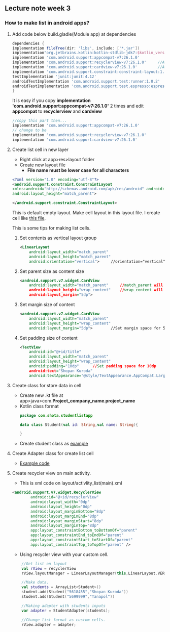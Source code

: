 ## Lecture note week 3
### How to make list in android apps?

1. Add code below build.gladle(Module app) at dependencies
    ```gradle
    dependencies {
    implementation fileTree(dir: 'libs', include: ['*.jar'])
    implementation"org.jetbrains.kotlin:kotlin-stdlib-jdk7:$kotlin_version"
    implementation 'com.android.support:appcompat-v7:26.1.0'
    implementation 'com.android.support:recyclerview-v7:26.1.0'     //Add new here
    implementation 'com.android.support:cardview-v7:26.1.0'         //Add new here
    implementation 'com.android.support.constraint:constraint-layout:1.1.3'
    testImplementation 'junit:junit:4.12'
    androidTestImplementation 'com.android.support.test:runner:1.0.2'
    androidTestImplementation 'com.android.support.test.espresso:espresso-core:3.0.2'
    }
    ```
    It is easy if you copy **implementation 'com.android.support:appcompat-v7:26.1.0'** 2 times and edit **appcompat** to **recyclerview** and **cardview**
    ```gradle
    //copy this part then...
    implementation 'com.android.support:appcompat-v7:26.1.0'
    // change to be 
    implementation 'com.android.support:recyclerview-v7:26.1.0'
    implementation 'com.android.support:cardview-v7:26.1.0'
    ```

2. Create list cell in new layer
    + Right click at app>res>layout folder
    + Create new layout file
        - **File name must be lower case for all characters**
    ```xml
    <?xml version="1.0" encoding="utf-8"?>
    <android.support.constraint.ConstraintLayout
    xmlns:android="http://schemas.android.com/apk/res/android" android:layout_width="match_parent"
    android:layout_height="match_parent">

    </android.support.constraint.ConstraintLayout>
    ```
    This is default empty layout. Make cell layout in this layout file.
    I create cell like [this file](
      AndroidAppDev/ProjectWeek3/app/src/main/res/layout/customcell.xml
     "customcell.xml").

    This is some tips for making list cells.

    1. Set contents as vertical layout group
        ```xml
        <LinearLayout
            android:layout_width="match_parent"
            android:layout_height="match_parent"
            android:orientation="vertical">     //orientation="vertical" will set children as vertical layout
        ```
    2. Set parent size as content size
        ```xml
        <android.support.v7.widget.CardView
            android:layout_width="match_parent"     //match_parent will set the content width as parent's size
            android:layout_height="wrap_content"    //wrap_content will set the content width as children's size
            android:layout_margin="5dp">
        ```
    3. Set margin size of content
        ```xml
        <android.support.v7.widget.CardView
            android:layout_width="match_parent"
            android:layout_height="wrap_content"
            android:layout_margin="5dp">        //Set margin space for 5dp
        ```
    4. Set padding size of content
        ```xml
        <TextView
            android:id="@+id/title"
            android:layout_width="match_parent"
            android:layout_height="wrap_content"
            android:padding="10dp"      //Set padding space for 10dp
            android:text="Shopan Kuroda"
            android:textAppearance="@style/TextAppearance.AppCompat.Large" />
        ```
3. Create class for store data in cell
    + Create new .kt file at app>java>com.**Project_company_name**.**project_name**
    + Kotlin class format
        ```kotlin
        package com.shota.studentlistapp

        data class Student(val id: String,val name: String){

        }
        ```
    + Create student class as [example](https://github.com/ShotaKu/AndroidAppDev/blob/master/ProjectWeek3/app/src/main/java/com/shota/studentlistapp/Student.kt)
4. Create Adapter class for create list cell
    + [Example code](https://github.com/ShotaKu/AndroidAppDev/blob/master/ProjectWeek3/app/src/main/java/com/shota/studentlistapp/StudentAdapter.kt)

5. Create recycler view on main activity.
    + This is xml code on layout/activlity_list(main).xml
    ```xml
    <android.support.v7.widget.RecyclerView
            android:id="@+id/recyclerView"
            android:layout_width="0dp"
            android:layout_height="0dp"
            android:layout_marginBottom="8dp"
            android:layout_marginEnd="8dp"
            android:layout_marginStart="8dp"
            android:layout_marginTop="8dp"
            app:layout_constraintBottom_toBottomOf="parent"
            app:layout_constraintEnd_toEndOf="parent"
            app:layout_constraintStart_toStartOf="parent"
            app:layout_constraintTop_toTopOf="parent" />
    ```
    + Using recycler view with your custom cell.
    ```kotlin
        //Get list on layout
        val rView = recyclerView
        rView.layoutManager = LinearLayoutManager(this,LinearLayout.VERTICAL, false)

        //Make data.
        val students = ArrayList<Student>()
        student.add(Student("5618455","Shopan Kuroda"))
        student.add(Student("5699999","Tanapol"))

        //Making adapter with students inputs
        var adapter = StudentAdapter(students);

        //Change list format as custom cells.
        rView.adapter = adapter;
    ```
<!-- 4. Crete Adapter class for useing recycler view in app
    + This class is created for overwrite recycler view functions as wanted behavior
    + You have too overwrite 3 functions:
        + getItemCount(): Int
        + onCreateViewHolder(parent: ViewGroup, viewType: Int): ViewHolder
        + onBindViewHolder(viewHolder: StudentAdapter.ViewHolder, p1: Int)
    + Create class for each cell -->

    
